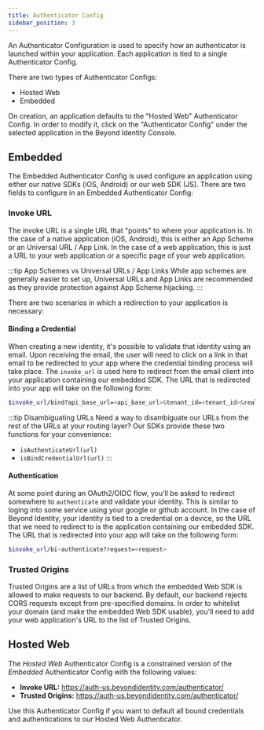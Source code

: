 ```yaml
---
title: Authenticator Config
sidebar_position: 3
---
```


An Authenticator Configuration is used to specify how an authenticator is launched within your application. Each application is tied to a single Authenticator Config.

There are two types of Authenticator Configs:
- Hosted Web
- Embedded

On creation, an application defaults to the "Hosted Web" Authenticator Config. In order to modify it, click on the "Authenticator Config" under the selected application in the Beyond Identity Console.

## Embedded

The Embedded Authenticator Config is used configure an application using either our native SDKs (iOS, Android) or our web SDK (JS). There are two fields to configure in an Embedded Authenticator Config:

### Invoke URL

The invoke URL is a single URL that "points" to where your application is. In the case of a native application (iOS, Android), this is either an App Scheme or an Universal URL / App Link. In the case of a web application, this is just a URL to your web application or a specific page of your web application.

:::tip App Schemes vs Universal URLs / App Links
While app schemes are generally easier to set up, Universal URLs and App Links are recommended as they provide protection against App Scheme hijacking.
:::

There are two scenarios in which a redirection to your application is necessary:

#### Binding a Credential

When creating a new identity, it's possible to validate that identity using an email. Upon receiving the email, the user will need to click on a link in that email to be redirected to your app where the credential binding process will take place. The `invoke_url` is used here to redirect from the email client into your application containing our embedded SDK. The URL that is redirected into your app will take on the following form:

```bash
$invoke_url/bind?api_base_url=<api_base_url>&tenant_id=<tenant_id>&realm_id=<realm_id>&identity_id=<identity_id>&job_id=<job_id>&token=<token>
```

:::tip Disambiguating URLs
Need a way to disambiguate our URLs from the rest of the URLs at your routing layer? Our SDKs provide these two functions for your convenience:
- `isAuthenticateUrl(url)`
- `isBindCredentialUrl(url)`
:::

#### Authentication

At some point during an OAuth2/OIDC flow, you'll be asked to redirect somewhere to `authenticate` and validate your identity. This is similar to loging into some service using your google or github account. In the case of Beyond Identity, your identity is tied to a credential on a device, so the URL that we need to redirect to is the application containing our embedded SDK. The URL that is redirected into your app will take on the following form:

```bash
$invoke_url/bi-authenticate?request=<request>
```

### Trusted Origins

Trusted Origins are a list of URLs from which the embedded Web SDK is allowed to make requests to our backend. By default, our backend rejects CORS requests except from pre-specified domains. In order to whitelist your domain (and make the embedded Web SDK usable), you'll need to add your web application's URL to the list of Trusted Origins.

## Hosted Web

The *Hosted Web* Authenticator Config is a constrained version of the *Embedded* Authenticator Config with the following values:

- **Invoke URL:** https://auth-us.beyondidentity.com/authenticator/
- **Trusted Origins:** https://auth-us.beyondidentity.com/authenticator/

Use this Authenticator Config if you want to default all bound credentials and authentications to our Hosted Web Authenticator.
